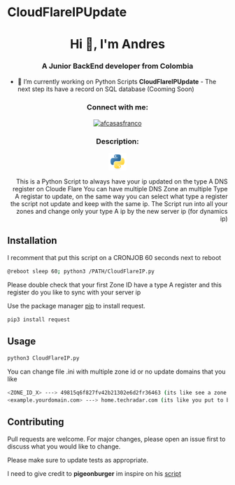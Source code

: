# CloudFlareIPUpdate
<h1 align="center">Hi 👋, I'm Andres</h1>
<h3 align="center">A Junior BackEnd developer from Colombia</h3>

- 🔭 I’m currently working on Python Scripts **CloudFlareIPUpdate** - The next step its have a record on SQL database (Cooming Soon)

<h3 align="center">Connect with me:</h3>
<p align="center">
<a href="https://twitter.com/afcasasfranco" target="blank"><img align="center" src="https://raw.githubusercontent.com/rahuldkjain/github-profile-readme-generator/master/src/images/icons/Social/twitter.svg" alt="afcasasfranco" height="30" width="40" /></a>
</p>

<h3 align="center">Description:</h3>
<p align="center"> <a href="https://www.python.org" target="_blank" rel="noreferrer"> <img src="https://raw.githubusercontent.com/devicons/devicon/master/icons/python/python-original.svg" alt="python" width="40" height="40"/> </a> </p>
<p align="right">
  This is a Python Script to always have your ip updated on the type A DNS register on Cloude Flare
You can have multiple DNS Zone an multiple Type A registar to update, on the same way you can select what type a register the script not update and keep with the same ip.
  The Script run into all your zones and change only your type A ip by the new server ip (for dynamics ip)
</p>

## Installation
I recomment that put this script on a CRONJOB 60 seconds next to reboot
```bash
@reboot sleep 60; python3 /PATH/CloudFlareIP.py
```
Please double check that your first Zone ID have a type A register and this register do you like to sync with your server ip

Use the package manager [pip](https://pip.pypa.io/en/stable/) to install request.

```bash
pip3 install request
```

## Usage

```python
python3 CloudFlareIP.py
```
You can change file .ini with multiple zone id or no update domains that you like
```bash
<ZONE_ID_X> ---> 49815q6f827fv42b21302e6d2fr36463 (its like see a zone domain)
<example.yourdomain.com> ---> home.techradar.com (its like you put to block update)
```

## Contributing

Pull requests are welcome. For major changes, please open an issue first
to discuss what you would like to change.

Please make sure to update tests as appropriate.

<p align="left">I need to give credit to <strong>pigeonburger</strong> im inspire on his <a align="center" href="https://github.com/pigeonburger/cloudflare-ip/blob/main/cfautoupdater.py">script</a></p>
